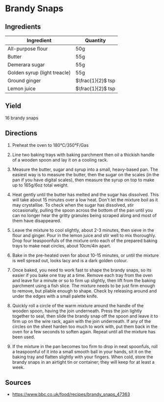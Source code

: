 # Brandy Snaps

## Ingredients

| Ingredient | Quantity |
| --- | --- |
| All-purpose flour | 50g |
| Butter | 55g |
| Demerara sugar | 55g |
| Golden syrup (light treacle) | 55g |
| Ground ginger | $\frac{1}{2}$ tsp |
| Lemon juice | $\frac{1}{2}$ tsp |


## Yield

16 brandy snaps


## Directions

1. Preheat the oven to 180°C/350°F/Gas

2. Line two baking trays with baking   parchment then oil a thickish handle of
   a wooden spoon and lay it on a cooling rack. 

3. Measure the butter, sugar and syrup into a small, heavy-based pan. The
   easiest way is to measure the butter, then the sugar on the scales (in the
   pan if you have digital scales), then measure the syrup on top to make up to
   165g/6oz total weight. 

4. Heat gently until the butter has melted and the sugar has dissolved. This
   will take about 15 minutes over a low heat. Don't let the mixture boil as it
   may crystallise. To check when the sugar has dissolved, stir occasionally,
   pulling the spoon across the bottom of the pan until you can no longer hear
   the gritty granules being scraped along and most of them have disappeared. 

5. Leave the mixture to cool slightly, about 2-3 minutes, then sieve in the
   flour and ginger. Pour in the lemon juice and stir well to mix thoroughly.
   Drop four teaspoonfuls of the mixture onto each of the prepared baking trays
   to make neat circles, about 10cm/4in apart. 

6. Bake in the pre-heated oven for about 10-15 minutes, or until the mixture is
   well spread out, looks lacy and is a dark golden colour. 

7. Once baked, you need to work fast to shape the brandy snaps, so its easier
   if you bake one tray at a time. Remove each tray from the oven and leave for
   a minute or so to firm up slightly, then lift from the baking parchment
   using a fish slice. The mixture needs to be just firm enough to remove, but
   pliable enough to shape. Check by releasing around and under the edges with
   a small palette knife. 

8. Quickly roll a circle of the warm mixture around the handle of the wooden
   spoon, having the join underneath. Press the join lightly together to seal,
   then slide the brandy snap off the spoon and leave it to firm up on the wire
   rack, again with the join underneath. If any of the circles on the sheet
   harden too much to work with, put them back in the oven for a few seconds to
   soften again. Repeat until all the mixture has been used.

9. If the mixture in the pan becomes too firm to drop in neat spoonfuls, roll a
   teaspoonful of it into a small smooth ball in your hands, sit it on the
   baking tray and flatten slightly with your fingers. When cold, store the
   brandy snaps in an airtight tin or container; they will keep for at least a
   week.


## Sources

- <https://www.bbc.co.uk/food/recipes/brandy_snaps_47363>
